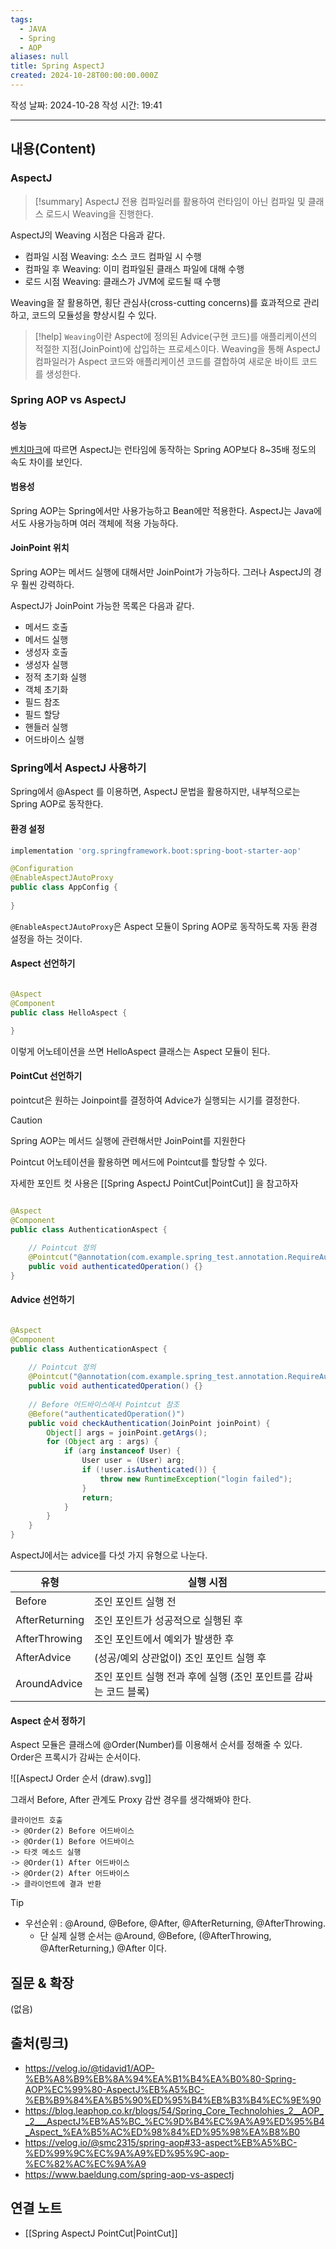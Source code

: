 ```yaml
---
tags:
  - JAVA
  - Spring
  - AOP
aliases: null
title: Spring AspectJ
created: 2024-10-28T00:00:00.000Z
---
```

작성 날짜: 2024-10-28
작성 시간: 19:41


----
## 내용(Content)

### AspectJ

>[!summary]
>AspectJ 전용 컴파일러를 활용하여 런타임이 아닌 컴파일 및 클래스 로드시 Weaving을 진행한다.

AspectJ의 Weaving 시점은 다음과 같다.

- 컴파일 시점 Weaving: 소스 코드 컴파일 시 수행
- 컴파일 후 Weaving: 이미 컴파일된 클래스 파일에 대해 수행
- 로드 시점 Weaving: 클래스가 JVM에 로드될 때 수행

Weaving을 잘 활용하면, 횡단 관심사(cross-cutting concerns)를 효과적으로 관리하고, 코드의 모듈성을 향상시킬 수 있다.

>[!help]
>`Weaving`이란 Aspect에 정의된 Advice(구현 코드)를 애플리케이션의 적절한 지점(JoinPoint)에 삽입하는 프로세스이다. Weaving을 통해 AspectJ 컴파일러가 Aspect 코드와 애플리케이션 코드를 결합하여 새로운 바이트 코드를 생성한다.


### Spring AOP vs AspectJ

#### 성능

[벤치마크](https://web.archive.org/web/20150520175004/https://docs.codehaus.org/display/AW/AOP+Benchmark)에 따르면 AspectJ는 런타임에 동작하는 Spring AOP보다 8~35배 정도의 속도 차이를 보인다.

#### 범용성

Spring AOP는 Spring에서만 사용가능하고 Bean에만 적용한다. AspectJ는 Java에서도 사용가능하며 여러 객체에 적용 가능하다.

#### JoinPoint 위치

Spring AOP는 메서드 실행에 대해서만 JoinPoint가 가능하다. 그러나 AspectJ의 경우 훨씬 강력하다.

AspectJ가 JoinPoint 가능한 목록은 다음과 같다.
- 메서드 호출
- 메서드 실행
- 생성자 호출
- 생성자 실행
- 정적 초기화 실행
- 객체 초기화
- 필드 참조
- 필드 할당
- 핸들러 실행
- 어드바이스 실행

### Spring에서 AspectJ 사용하기

Spring에서 @Aspect 를 이용하면, AspectJ 문법을 활용하지만, 내부적으로는 Spring AOP로 동작한다.

#### 환경 설정

```gradle
implementation 'org.springframework.boot:spring-boot-starter-aop'
```

```java
@Configuration
@EnableAspectJAutoProxy
public class AppConfig {
    
}

```

`@EnableAspectJAutoProxy`은 Aspect 모듈이 Spring AOP로 동작하도록 자동 환경 설정을 하는 것이다.

#### Aspect 선언하기

```java

@Aspect
@Component
public class HelloAspect {

}
```

이렇게 어노테이션을 쓰면 HelloAspect 클래스는 Aspect 모듈이 된다.

#### PointCut 선언하기

pointcut은 원하는 Joinpoint를 결정하여 Advice가 실행되는 시기를 결정한다. 

>[!caution]
>Spring AOP는 메서드 실행에 관련해서만 JoinPoint를 지원한다

Pointcut 어노테이션을 활용하면 메서드에 Pointcut를 할당할 수 있다.

자세한 포인트 컷 사용은 [[Spring AspectJ PointCut|PointCut]] 을 참고하자

```java

@Aspect
@Component
public class AuthenticationAspect {
    
    // Pointcut 정의
    @Pointcut("@annotation(com.example.spring_test.annotation.RequireAuthentication)")
    public void authenticatedOperation() {}
}
```

#### Advice 선언하기

```java

@Aspect
@Component
public class AuthenticationAspect {
    
    // Pointcut 정의
    @Pointcut("@annotation(com.example.spring_test.annotation.RequireAuthentication)")
    public void authenticatedOperation() {}
    
    // Before 어드바이스에서 Pointcut 참조
    @Before("authenticatedOperation()")
    public void checkAuthentication(JoinPoint joinPoint) {
        Object[] args = joinPoint.getArgs();
        for (Object arg : args) {
            if (arg instanceof User) {
                User user = (User) arg;
                if (!user.isAuthenticated()) {
                    throw new RuntimeException("login failed");
                }
                return;
            }
        }
    }
}
```

AspectJ에서는 advice를 다섯 가지 유형으로 나눈다.

|**유형**|**실행 시점**|
|---|---|
|Before|조인 포인트 실행 전|
|AfterReturning|조인 포인트가 성공적으로 실행된 후|
|AfterThrowing|조인 포인트에서 예외가 발생한 후|
|AfterAdvice|(성공/예외 상관없이) 조인 포인트 실행 후|
|AroundAdvice|조인 포인트 실행 전과 후에 실행 (조인 포인트를 감싸는 코드 블록)|

#### Aspect 순서 정하기

Aspect 모듈은 클래스에 @Order(Number)를 이용해서 순서를 정해줄 수 있다. Order은 프록시가 감싸는 순서이다.

![[AspectJ Order 순서 (draw).svg]]

그래서 Before, After 관계도 Proxy 감싼 경우를 생각해봐야 한다.

```text
클라이언트 호출
-> @Order(2) Before 어드바이스
-> @Order(1) Before 어드바이스
-> 타겟 메소드 실행
-> @Order(1) After 어드바이스
-> @Order(2) After 어드바이스
-> 클라이언트에 결과 반환
```

>[!tip]
>- 우선순위 : @Around, @Before, @After, @AfterReturning, @AfterThrowing.
>    - 단 실제 실행 순서는 @Around, @Before, (@AfterThrowing, @AfterReturning,) @After 이다.

## 질문 & 확장

(없음)

## 출처(링크)

- https://velog.io/@tidavid1/AOP-%EB%A8%B9%EB%8A%94%EA%B1%B4%EA%B0%80-Spring-AOP%EC%99%80-AspectJ%EB%A5%BC-%EB%B9%84%EA%B5%90%ED%95%B4%EB%B3%B4%EC%9E%90
- https://blog.leaphop.co.kr/blogs/54/Spring_Core_Technolohies_2__AOP__2___AspectJ%EB%A5%BC_%EC%9D%B4%EC%9A%A9%ED%95%B4_Aspect_%EA%B5%AC%ED%98%84%ED%95%98%EA%B8%B0
- https://velog.io/@smc2315/spring-aop#33-aspect%EB%A5%BC-%ED%99%9C%EC%9A%A9%ED%95%9C-aop-%EC%82%AC%EC%9A%A9
- https://www.baeldung.com/spring-aop-vs-aspectj


## 연결 노트

- [[Spring AspectJ PointCut|PointCut]]








